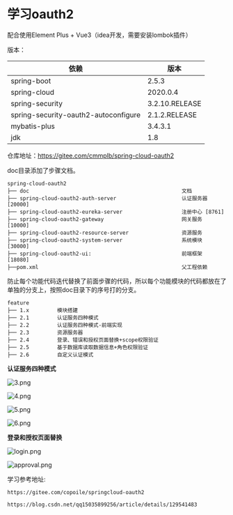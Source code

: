# 学习oauth2

配合使用Element Plus + Vue3（idea开发，需要安装lombok插件）

版本：

| 依赖                                   | 版本             |
|--------------------------------------|----------------|
| spring-boot                          | 2.5.3          |
| spring-cloud                         | 2020.0.4       |
| spring-security                      | 3.2.10.RELEASE |
| spring-security-oauth2-autoconfigure | 2.1.2.RELEASE  |
| mybatis-plus                         | 3.4.3.1        |
| jdk                                  | 1.8            |

仓库地址：https://gitee.com/cmmplb/spring-cloud-oauth2

doc目录添加了步骤文档。

````
spring-cloud-oauth2
├── doc                                                 文档
├── spring-cloud-oauth2-auth-server                     认证服务器 [20000]
├── spring-cloud-oauth2-eureka-server                   注册中心 [8761]
├── spring-cloud-oauth2-gateway                         网关服务 [10000]
├── spring-cloud-oauth2-resource-server                 资源服务    
├── spring-cloud-oauth2-system-server                   系统模块 [30000]
├── spring-cloud-oauth2-ui:                             前端框架 [18080]
├──pom.xml                                              父工程依赖
````

防止每个功能代码迭代替换了前面步骤的代码，所以每个功能模块的代码都放在了单独的分支上，按照doc目录下的序号打的分支。

````
feature
├── 1.x         模块搭建
├── 2.1         认证服务四种模式
├── 2.2         认证服务四种模式-前端实现
├── 2.3         资源服务器
├── 2.4         登录、错误和授权页面替换+scope权限验证
├── 2.5         基于数据库读取数据信息+角色权限验证
├── 2.6         自定义认证模式
````

**认证服务四种模式**

![3.png](doc%2Fimages%2F2.1%2F3.png)

![4.png](doc%2Fimages%2F2.1%2F4.png)

![5.png](doc%2Fimages%2F2.1%2F5.png)

![6.png](doc%2Fimages%2F2.1%2F6.png)

**登录和授权页面替换**

![login.png](doc%2Fimages%2F2.4%2Flogin.png)

![approval.png](doc%2Fimages%2F2.4%2Fapproval.png)

学习参考地址:

`https://gitee.com/copoile/springcloud-oauth2`

`https://blog.csdn.net/qq15035899256/article/details/129541483`